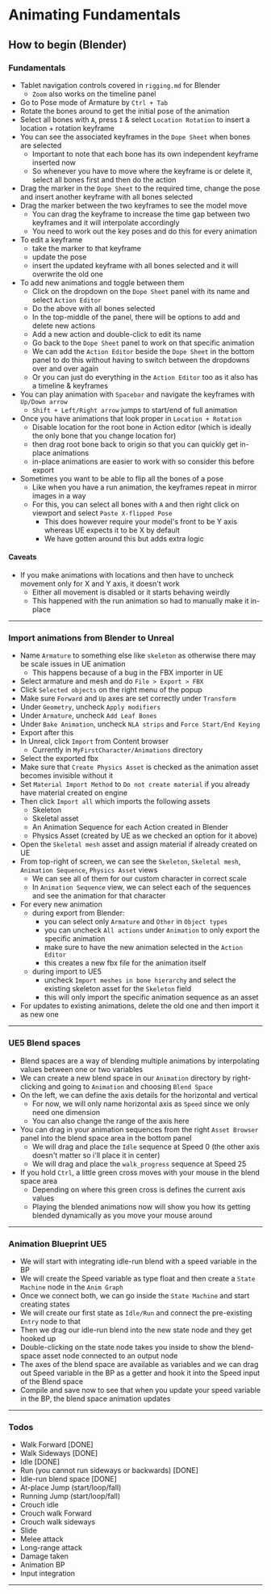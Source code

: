 # Animating Fundamentals

## How to begin (Blender)

### Fundamentals

- Tablet navigation controls covered in `rigging.md` for Blender
  - `Zoom` also works on the timeline panel
- Go to Pose mode of Armature by `Ctrl + Tab`
- Rotate the bones around to get the initial pose of the animation
- Select all bones with `A`, press `I` & select `Location Rotation` to insert a location + rotation keyframe
- You can see the associated keyframes in the `Dope Sheet` when bones are selected
  - Important to note that each bone has its own independent keyframe inserted now
  - So whenever you have to move where the keyframe is or delete it, select all bones first and then do the action
- Drag the marker in the `Dope Sheet` to the required time, change the pose and insert another keyframe with all bones selected
- Drag the marker between the two keyframes to see the model move
  - You can drag the keyframe to increase the time gap between two keyframes and it will interpolate accordingly
  - You need to work out the key poses and do this for every animation
- To edit a keyframe
  - take the marker to that keyframe
  - update the pose
  - insert the updated keyframe with all bones selected and it will overwrite the old one
- To add new animations and toggle between them
  - Click on the dropdown on the `Dope Sheet` panel with its name and select `Action Editor`
  - Do the above with all bones selected
  - In the top-middle of the panel, there will be options to add and delete new actions
  - Add a new action and double-click to edit its name
  - Go back to the `Dope Sheet` panel to work on that specific animation
  - We can add the `Action Editor` beside the `Dope Sheet` in the bottom panel to do this without having to switch between the dropdowns over and over again
  - Or you can just do everything in the `Action Editor` too as it also has a timeline & keyframes
- You can play animation with `Spacebar` and navigate the keyframes with `Up/Down arrow`
  - `Shift + Left/Right arrow` jumps to start/end of full animation
- Once you have animations that look proper in `Location + Rotation`
  - Disable location for the root bone in Action editor (which is ideally the only bone that you change location for)
  - then drag root bone back to origin so that you can quickly get in-place animations
  - in-place animations are easier to work with so consider this before export
- Sometimes you want to be able to flip all the bones of a pose
  - Like when you have a run animation, the keyframes repeat in mirror images in a way
  - For this, you can select all bones with `A` and then right click on viewport and select `Paste X-flipped Pose`
    - This does however require your model's front to be Y axis whereas UE expects it to be X by default
    - We have gotten around this but adds extra logic

#### Caveats

- If you make animations with locations and then have to uncheck movement only for X and Y axis, it doesn't work
  - Either all movement is disabled or it starts behaving weirdly
  - This happened with the run animation so had to manually make it in-place 

---

### Import animations from Blender to Unreal

- Name `Armature` to something else like `skeleton` as otherwise there may be scale issues in UE animation
  - This happens because of a bug in the FBX importer in UE
- Select armature and mesh and do `File > Export > FBX`
- Click `Selected objects` on the right menu of the popup
- Make sure `Forward` and `Up` axes are set correctly under `Transform`
- Under `Geometry`, uncheck `Apply modifiers`
- Under `Armature`, uncheck `Add Leaf Bones`
- Under `Bake Animation`, uncheck `NLA strips` and `Force Start/End Keying`
- Export after this
- In Unreal, click `Import` from Content browser
  - Currently in `MyFirstCharacter/Animations` directory
- Select the exported fbx
- Make sure that `Create Physics Asset` is checked as the animation asset becomes invisible without it
- Set `Material Import Method` to `Do not create material` if you already have material created on engine
- Then click `Import all` which imports the following assets
  - Skeleton 
  - Skeletal asset
  - An Animation Sequence for each Action created in Blender
  - Physics Asset (created by UE as we checked an option for it above)
- Open the `Skeletal mesh` asset and assign material if already created on UE
- From top-right of screen, we can see the `Skeleton`, `Skeletal mesh`, `Animation Sequence`, `Physics Asset` views
  - We can see all of them for our custom character in correct scale
  - In `Animation Sequence` view, we can select each of the sequences and see the animation for that character
- For every new animation
  - during export from Blender: 
    - you can select only `Armature` and `Other` in `Object types`
    - you can uncheck `All actions` under `Animation` to only export the specific animation
    - make sure to have the new animation selected in the `Action Editor`
    - this creates a new fbx file for the animation itself
  - during import to UE5
    - uncheck `Import meshes in bone hierarchy` and select the existing skeleton asset for the `Skeleton` field
    - this will only import the specific animation sequence as an asset
- For updates to existing animations, delete the old one and then import it as new one

---

### UE5 Blend spaces

- Blend spaces are a way of blending multiple animations by interpolating values between one or two variables
- We can create a new blend space in our `Animation` directory by right-clicking and going to `Animation` and choosing `Blend Space`
- On the left, we can define the axis details for the horizontal and vertical
  - For now, we will only name horizontal axis as `Speed` since we only need one dimension
  - You can also change the range of the axis here
- You can drag in your animation sequences from the right `Asset Browser` panel into the blend space area in the bottom panel
  - We will drag and place the `Idle` sequence at Speed 0 (the other axis doesn't matter so i'll place it in center)
  - We will drag and place the `walk_progress` sequence at Speed 25
- If you hold `Ctrl`, a little green cross moves with your mouse in the blend space area
  - Depending on where this green cross is defines the current axis values
  - Playing the blended animations now will show you how its getting blended dynamically as you move your mouse around

---

### Animation Blueprint UE5

- We will start with integrating idle-run blend with a speed variable in the BP
- We will create the Speed variable as type float and then create a `State Machine` node in the `Anim Graph`
- Once we connect both, we can go inside the `State Machine` and start creating states
- We will create our first state as `Idle/Run` and connect the pre-existing `Entry` node to that
- Then we drag our idle-run blend into the new state node and they get hooked up
- Double-clicking on the state node takes you inside to show the blend-space asset node connected to an output node
- The axes of the blend space are available as variables and we can drag out Speed variable in the BP as a getter and hook it into the Speed input of the Blend space
- Compile and save now to see that when you update your speed variable in the BP, the blend space animation updates

---

### Todos

- Walk Forward [DONE]
- Walk Sideways [DONE]
- Idle [DONE]
- Run (you cannot run sideways or backwards) [DONE]
- Idle-run blend space [DONE]
- At-place Jump (start/loop/fall)
- Running Jump (start/loop/fall)
- Crouch idle
- Crouch walk Forward
- Crouch walk sideways
- Slide
- Melee attack
- Long-range attack
- Damage taken
- Animation BP
- Input integration

---
